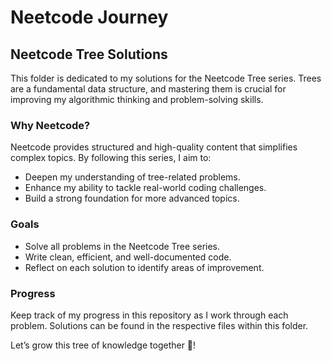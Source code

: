 # Neetcode Journey

## Neetcode Tree Solutions

This folder is dedicated to my solutions for the Neetcode Tree series. Trees are a fundamental data structure, and mastering them is crucial for improving my algorithmic thinking and problem-solving skills.

### Why Neetcode?
Neetcode provides structured and high-quality content that simplifies complex topics. By following this series, I aim to:
- Deepen my understanding of tree-related problems.
- Enhance my ability to tackle real-world coding challenges.
- Build a strong foundation for more advanced topics.

### Goals
- Solve all problems in the Neetcode Tree series.
- Write clean, efficient, and well-documented code.
- Reflect on each solution to identify areas of improvement.

### Progress
Keep track of my progress in this repository as I work through each problem. Solutions can be found in the respective files within this folder.

Let’s grow this tree of knowledge together 🌳!
